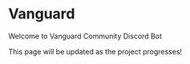 # Vanguard
Welcome to Vanguard Community Discord Bot

This page will be updated as the project progresses!
